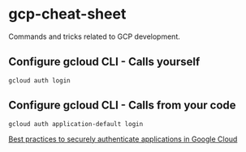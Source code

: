 # gcp-cheat-sheet
Commands and tricks related to GCP development.

## Configure gcloud CLI - Calls yourself
```
gcloud auth login
```

## Configure gcloud CLI - Calls from your code
```
gcloud auth application-default login 
```
[Best practices to securely authenticate applications in Google Cloud][1]




[1]: https://cloud.google.com/docs/authentication/best-practices-applications
